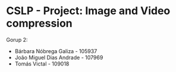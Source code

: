 # CSLP - Project: Image and Video compression 

Gorup 2:
* Bárbara Nóbrega Galiza - 105937
* João Miguel Dias Andrade - 107969
* Tomás Victal - 109018